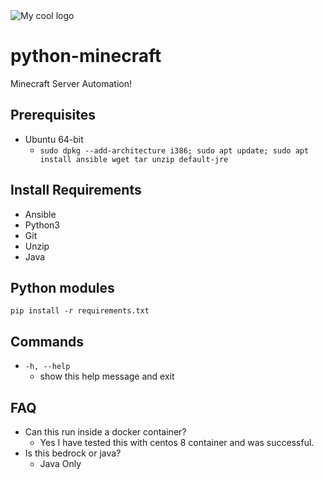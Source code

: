 <img src="https://www.logaster.com/blog/wp-content/uploads/2020/06/image14-3.png" alt="My cool logo"/>

# python-minecraft
Minecraft Server Automation!

## Prerequisites
* Ubuntu 64-bit
    * `sudo dpkg --add-architecture i386; sudo apt update; sudo apt install ansible wget tar unzip default-jre`
    
    
## Install Requirements
* Ansible
* Python3
* Git
* Unzip
* Java

## Python modules
`pip install -r requirements.txt`

## Commands
* `-h, --help`
    * show this help message and exit
    
## FAQ
* Can this run inside a docker container?
    * Yes I have tested this with centos 8 container and was successful.
* Is this bedrock or java?
    * Java Only
